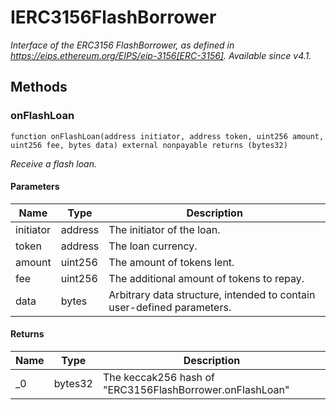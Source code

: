 # IERC3156FlashBorrower







*Interface of the ERC3156 FlashBorrower, as defined in https://eips.ethereum.org/EIPS/eip-3156[ERC-3156]. _Available since v4.1._*

## Methods

### onFlashLoan

```solidity
function onFlashLoan(address initiator, address token, uint256 amount, uint256 fee, bytes data) external nonpayable returns (bytes32)
```



*Receive a flash loan.*

#### Parameters

| Name | Type | Description |
|---|---|---|
| initiator | address | The initiator of the loan. |
| token | address | The loan currency. |
| amount | uint256 | The amount of tokens lent. |
| fee | uint256 | The additional amount of tokens to repay. |
| data | bytes | Arbitrary data structure, intended to contain user-defined parameters. |

#### Returns

| Name | Type | Description |
|---|---|---|
| _0 | bytes32 | The keccak256 hash of &quot;ERC3156FlashBorrower.onFlashLoan&quot; |




